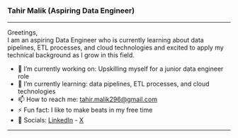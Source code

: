 ### Tahir Malik (Aspiring Data Engineer)
----
Greetings, <br/> 
I am an aspiring Data Engineer who is currently learning about data pipelines, ETL processes, and cloud technologies and excited to apply my technical background as I grow in this field. <br />
- 🔭 I’m currently working on: Upskilling myself for a junior data engineer role 
- 🌱 I’m currently learning: data pipelines, ETL processes, and cloud technologies
- 📫 How to reach me: tahir.malik296@gmail.com 
- ⚡ Fun fact: I like to make beats in my free time
- 🔗 Socials: [LinkedIn](https://www.linkedin.com/in/tahir007malik/) - [X](https://twitter.com/tahir007malik)
----
